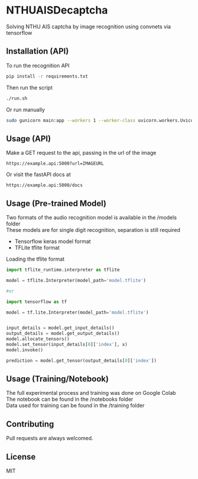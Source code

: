 # NTHUAISDecaptcha

Solving NTHU AIS captcha by image recognition using convnets via tensorflow

## Installation (API)

To run the recognition API

```bash
pip install -r requirements.txt
```

Then run the script

```bash
./run.sh
```

Or run manually

```bash
sudo gunicorn main:app --workers 1 --worker-class uvicorn.workers.UvicornWorker --bind 0.0.0.0:5000
```

## Usage (API)

Make a GET request to the api, passing in the url of the image

```
https://example.api:5000?url=IMAGEURL
```

Or visit the fastAPI docs at

```
https://example.api:5000/docs
```

## Usage (Pre-trained Model)

Two formats of the audio recognition model is available in the /models folder  
These models are for single digit recognition, separation is still required

- Tensorflow keras model format
- TFLite tflite format

Loading the tflite format

```py
import tflite_runtime.interpreter as tflite

model = tflite.Interpreter(model_path='model.tflite')

#or

import tensorflow as tf

model = tf.lite.Interpreter(model_path='model.tflite')


input_details = model.get_input_details()
output_details = model.get_output_details()
model.allocate_tensors()
model.set_tensor(input_details[0]['index'], x)
model.invoke()

prediction = model.get_tensor(output_details[0]['index'])
```

## Usage (Training/Notebook)

The full experimental process and training was done on Google Colab  
The notebook can be found in the /notebooks folder  
Data used for training can be found in the /training folder

## Contributing

Pull requests are always welcomed.

## License

MIT
